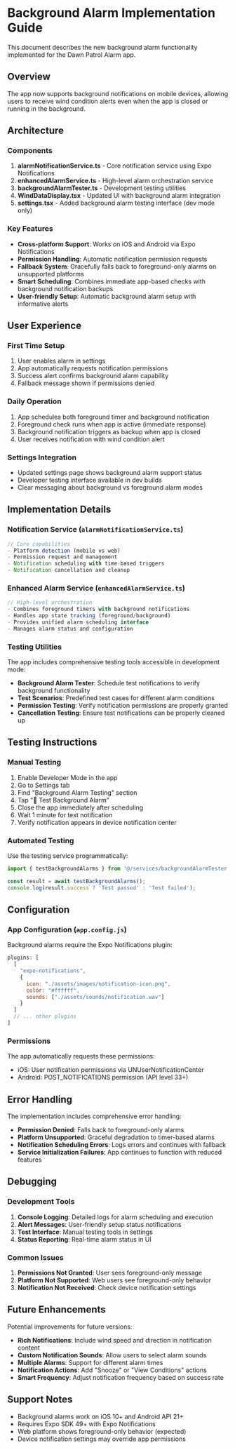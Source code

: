 # Background Alarm Implementation Guide

This document describes the new background alarm functionality implemented for the Dawn Patrol Alarm app.

## Overview

The app now supports background notifications on mobile devices, allowing users to receive wind condition alerts even when the app is closed or running in the background.

## Architecture

### Components

1. **alarmNotificationService.ts** - Core notification service using Expo Notifications
2. **enhancedAlarmService.ts** - High-level alarm orchestration service  
3. **backgroundAlarmTester.ts** - Development testing utilities
4. **WindDataDisplay.tsx** - Updated UI with background alarm integration
5. **settings.tsx** - Added background alarm testing interface (dev mode only)

### Key Features

- **Cross-platform Support**: Works on iOS and Android via Expo Notifications
- **Permission Handling**: Automatic notification permission requests
- **Fallback System**: Gracefully falls back to foreground-only alarms on unsupported platforms
- **Smart Scheduling**: Combines immediate app-based checks with background notification backups
- **User-friendly Setup**: Automatic background alarm setup with informative alerts

## User Experience

### First Time Setup

1. User enables alarm in settings
2. App automatically requests notification permissions
3. Success alert confirms background alarm capability
4. Fallback message shown if permissions denied

### Daily Operation

1. App schedules both foreground timer and background notification
2. Foreground check runs when app is active (immediate response)
3. Background notification triggers as backup when app is closed
4. User receives notification with wind condition alert

### Settings Integration

- Updated settings page shows background alarm support status
- Developer testing interface available in dev builds
- Clear messaging about background vs foreground alarm modes

## Implementation Details

### Notification Service (`alarmNotificationService.ts`)

```typescript
// Core capabilities
- Platform detection (mobile vs web)
- Permission request and management
- Notification scheduling with time-based triggers
- Notification cancellation and cleanup
```

### Enhanced Alarm Service (`enhancedAlarmService.ts`)

```typescript
// High-level orchestration
- Combines foreground timers with background notifications
- Handles app state tracking (foreground/background)
- Provides unified alarm scheduling interface
- Manages alarm status and configuration
```

### Testing Utilities

The app includes comprehensive testing tools accessible in development mode:

- **Background Alarm Tester**: Schedule test notifications to verify background functionality
- **Test Scenarios**: Predefined test cases for different alarm conditions
- **Permission Testing**: Verify notification permissions are properly granted
- **Cancellation Testing**: Ensure test notifications can be properly cleaned up

## Testing Instructions

### Manual Testing

1. Enable Developer Mode in the app
2. Go to Settings tab
3. Find "Background Alarm Testing" section
4. Tap "🧪 Test Background Alarm"
5. Close the app immediately after scheduling
6. Wait 1 minute for test notification
7. Verify notification appears in device notification center

### Automated Testing

Use the testing service programmatically:

```typescript
import { testBackgroundAlarms } from '@/services/backgroundAlarmTester';

const result = await testBackgroundAlarms();
console.log(result.success ? 'Test passed' : 'Test failed');
```

## Configuration

### App Configuration (`app.config.js`)

Background alarms require the Expo Notifications plugin:

```javascript
plugins: [
  [
    "expo-notifications",
    {
      icon: "./assets/images/notification-icon.png",
      color: "#ffffff",
      sounds: ["./assets/sounds/notification.wav"]
    }
  ]
  // ... other plugins
]
```

### Permissions

The app automatically requests these permissions:
- iOS: User notification permissions via UNUserNotificationCenter
- Android: POST_NOTIFICATIONS permission (API level 33+)

## Error Handling

The implementation includes comprehensive error handling:

- **Permission Denied**: Falls back to foreground-only alarms
- **Platform Unsupported**: Graceful degradation to timer-based alarms
- **Notification Scheduling Errors**: Logs errors and continues with fallback
- **Service Initialization Failures**: App continues to function with reduced features

## Debugging

### Development Tools

1. **Console Logging**: Detailed logs for alarm scheduling and execution
2. **Alert Messages**: User-friendly setup status notifications  
3. **Test Interface**: Manual testing tools in settings
4. **Status Reporting**: Real-time alarm status in UI

### Common Issues

1. **Permissions Not Granted**: User sees foreground-only message
2. **Platform Not Supported**: Web users see foreground-only behavior
3. **Notification Not Received**: Check device notification settings

## Future Enhancements

Potential improvements for future versions:

- **Rich Notifications**: Include wind speed and direction in notification content
- **Custom Notification Sounds**: Allow users to select alarm sounds
- **Multiple Alarms**: Support for different alarm times
- **Notification Actions**: Add "Snooze" or "View Conditions" actions
- **Smart Frequency**: Adjust notification frequency based on success rate

## Support Notes

- Background alarms work on iOS 10+ and Android API 21+
- Requires Expo SDK 49+ with Expo Notifications
- Web platform shows foreground-only behavior (expected)
- Device notification settings may override app permissions
